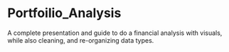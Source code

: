 # Portfoilio_Analysis
A complete presentation and guide to do a financial analysis with visuals, while also cleaning, and re-organizing data types.
